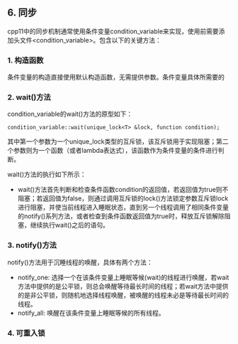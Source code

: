 ## 6. 同步

cpp11中的同步机制通常使用条件变量condition_variable来实现，使用前需要添加头文件<condition_variable>。包含以下的关键方法：

### 1. 构造函数
条件变量的构造直接使用默认构造函数，无需提供参数。条件变量具体所需要的

### 2. wait()方法
condition_variable的wait()方法的原型如下：

```
condition_variable::wait(unique_lock<T> &lock, function condition);
```

其中第一个参数为一个unique_lock类型的互斥锁，该互斥锁用于实现阻塞；第二个参数则为一个函数（或者lambda表达式），该函数作为条件变量的条件进行判断。

wait()方法的执行如下所示：

+ wait()方法首先判断和检查条件函数condition的返回值，若返回值为true则不阻塞；若返回值为false，则通过调用互斥锁的lock()方法锁定参数互斥锁lock进行阻塞，并使当前线程进入睡眠状态，直到另一个线程调用了相同条件变量的notify()系列方法，或者检查到条件函数返回值为true时，释放互斥锁解除阻塞，继续执行wait()之后的语句。

### 3. notify()方法
notify()方法用于沉睡线程的唤醒，具体有两个方法：

+ notify_one: 选择一个在该条件变量上睡眠等候(wait)的线程进行唤醒，若wait方法中提供的是公平锁，则总会唤醒等待最长时间的线程；若wait方法中提供的是非公平锁，则随机地选择线程唤醒，被唤醒的线程未必是等待最长时间的线程。
+ notify_all: 唤醒在该条件变量上睡眠等候的所有线程。

### 4. 可重入锁



